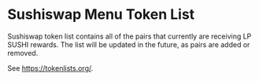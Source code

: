 # Sushiswap Menu Token List
Sushiswap token list contains all of the pairs that currently are receiving LP SUSHI rewards. The list will be updated in the future, as pairs are added or removed.

See https://tokenlists.org/.
